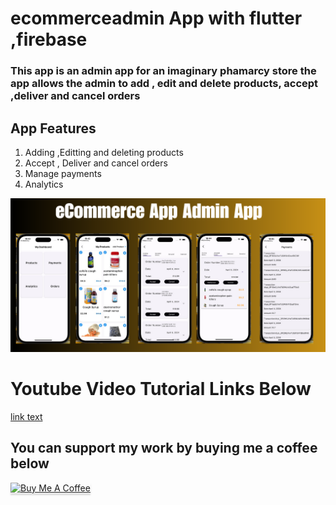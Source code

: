 # ecommerceadmin App with flutter ,firebase
<h3>This app is an admin app for an imaginary phamarcy store the app allows the admin to add , edit and delete products,  accept ,deliver and cancel orders</h3>
<h2>App Features</h2>
<ol>
<li>Adding ,Editting and deleting products</li>
<li>Accept , Deliver and cancel orders</li>
<li>Manage payments</li>
<li>Analytics</li>
  
</ol>

<img src="ecommerceadmin.png"/>

<h1>Youtube Video Tutorial Links Below</h1>
<a href="https://www.youtube.com/watch?v=81sGSVA8cO0&list=PLw0PWVv7CMzl6n9Q6ga2U1Y3tsgW7JD9Q">link text</a>

<h2>You can support my work by buying me a coffee below</h2>
<a href="https://www.buymeacoffee.com/isheunesu4q" target="_blank"><img src="https://www.buymeacoffee.com/assets/img/custom_images/orange_img.png" alt="Buy Me A Coffee" style="height: 41px !important;width: 174px !important;box-shadow: 0px 3px 2px 0px rgba(190, 190, 190, 0.5) !important;-webkit-box-shadow: 0px 3px 2px 0px rgba(190, 190, 190, 0.5) !important;" ></a>


